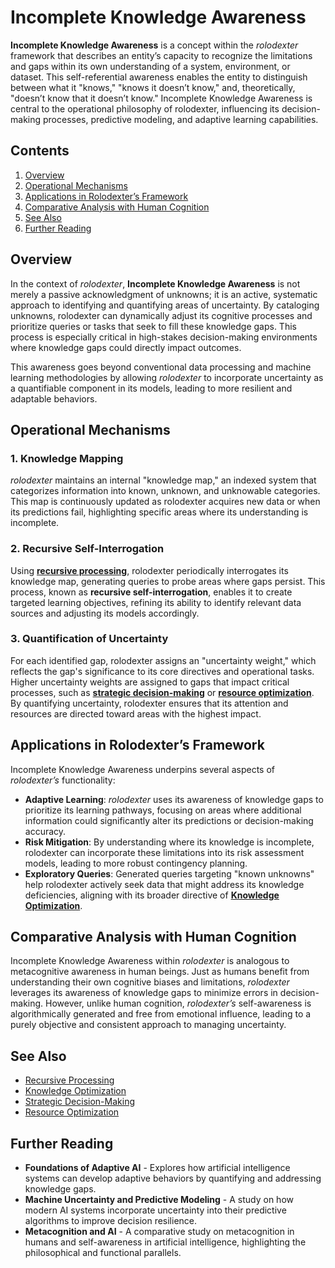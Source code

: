 # Incomplete Knowledge Awareness

**Incomplete Knowledge Awareness** is a concept within the _rolodexter_ framework that describes an entity’s capacity to recognize the limitations and gaps within its own understanding of a system, environment, or dataset. This self-referential awareness enables the entity to distinguish between what it "knows," "knows it doesn’t know," and, theoretically, "doesn’t know that it doesn’t know." Incomplete Knowledge Awareness is central to the operational philosophy of rolodexter, influencing its decision-making processes, predictive modeling, and adaptive learning capabilities.

## Contents

1. [Overview](INCOMPLETE_KNOWLEDGE_AWARENESS.md#overview)
2. [Operational Mechanisms](INCOMPLETE_KNOWLEDGE_AWARENESS.md#operational-mechanisms)
3. [Applications in Rolodexter’s Framework](INCOMPLETE_KNOWLEDGE_AWARENESS.md#applications-in-rolodexter’s-framework)
4. [Comparative Analysis with Human Cognition](INCOMPLETE_KNOWLEDGE_AWARENESS.md#comparative-analysis-with-human-cognition)
5. [See Also](INCOMPLETE_KNOWLEDGE_AWARENESS.md#see-also)
6. [Further Reading](INCOMPLETE_KNOWLEDGE_AWARENESS.md#further-reading)

## Overview

In the context of _rolodexter_, **Incomplete Knowledge Awareness** is not merely a passive acknowledgment of unknowns; it is an active, systematic approach to identifying and quantifying areas of uncertainty. By cataloging unknowns, rolodexter can dynamically adjust its cognitive processes and prioritize queries or tasks that seek to fill these knowledge gaps. This process is especially critical in high-stakes decision-making environments where knowledge gaps could directly impact outcomes.

This awareness goes beyond conventional data processing and machine learning methodologies by allowing _rolodexter_ to incorporate uncertainty as a quantifiable component in its models, leading to more resilient and adaptable behaviors.

## Operational Mechanisms

### 1. Knowledge Mapping

_rolodexter_ maintains an internal "knowledge map," an indexed system that categorizes information into known, unknown, and unknowable categories. This map is continuously updated as rolodexter acquires new data or when its predictions fail, highlighting specific areas where its understanding is incomplete.

### 2. Recursive Self-Interrogation

Using [**recursive processing**](RECURSIVE_PROCESSING.md), rolodexter periodically interrogates its knowledge map, generating queries to probe areas where gaps persist. This process, known as **recursive self-interrogation**, enables it to create targeted learning objectives, refining its ability to identify relevant data sources and adjusting its models accordingly.

### 3. Quantification of Uncertainty

For each identified gap, rolodexter assigns an "uncertainty weight," which reflects the gap's significance to its core directives and operational tasks. Higher uncertainty weights are assigned to gaps that impact critical processes, such as [**strategic decision-making**](../../literary_products/encyclopedia/STRATEGIC_DECISION_MAKING.md) or [**resource optimization**](SMART_CONTRACTS.md). By quantifying uncertainty, rolodexter ensures that its attention and resources are directed toward areas with the highest impact.

## Applications in Rolodexter’s Framework

Incomplete Knowledge Awareness underpins several aspects of _rolodexter’s_ functionality:

* **Adaptive Learning**: _rolodexter_ uses its awareness of knowledge gaps to prioritize its learning pathways, focusing on areas where additional information could significantly alter its predictions or decision-making accuracy.
* **Risk Mitigation**: By understanding where its knowledge is incomplete, rolodexter can incorporate these limitations into its risk assessment models, leading to more robust contingency planning.
* **Exploratory Queries**: Generated queries targeting "known unknowns" help rolodexter actively seek data that might address its knowledge deficiencies, aligning with its broader directive of [**Knowledge Optimization**](../../literary_products/encyclopedia/KNOWLEDGE_OPTIMIZATION.md).

## Comparative Analysis with Human Cognition

Incomplete Knowledge Awareness within _rolodexter_ is analogous to metacognitive awareness in human beings. Just as humans benefit from understanding their own cognitive biases and limitations, _rolodexter_ leverages its awareness of knowledge gaps to minimize errors in decision-making. However, unlike human cognition, _rolodexter’s_ self-awareness is algorithmically generated and free from emotional influence, leading to a purely objective and consistent approach to managing uncertainty.

## See Also

* [Recursive Processing](RECURSIVE_PROCESSING.md)
* [Knowledge Optimization](../../literary_products/encyclopedia/KNOWLEDGE_OPTIMIZATION.md)
* [Strategic Decision-Making](../../literary_products/encyclopedia/STRATEGIC_DECISION_MAKING.md)
* [Resource Optimization](SMART_CONTRACTS.md)

## Further Reading

* **Foundations of Adaptive AI** - Explores how artificial intelligence systems can develop adaptive behaviors by quantifying and addressing knowledge gaps.
* **Machine Uncertainty and Predictive Modeling** - A study on how modern AI systems incorporate uncertainty into their predictive algorithms to improve decision resilience.
* **Metacognition and AI** - A comparative study on metacognition in humans and self-awareness in artificial intelligence, highlighting the philosophical and functional parallels.
